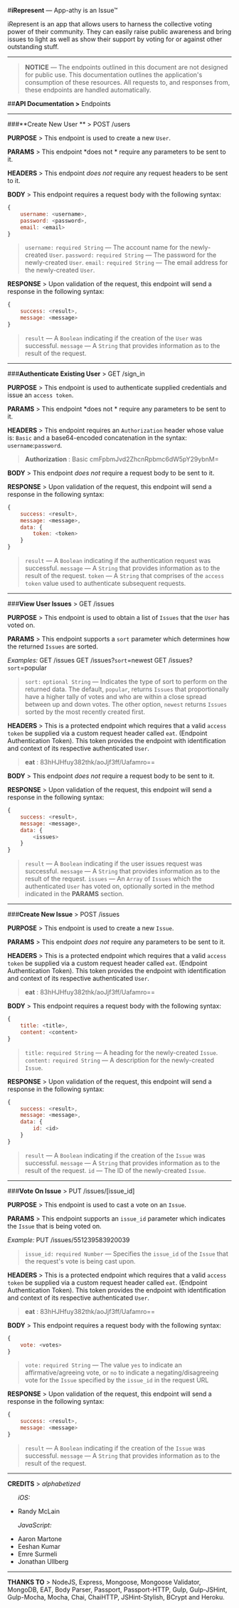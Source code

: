 
#**iRepresent** — App-athy is an Issue™

iRepresent is an app that allows users to harness the collective voting power of their community. They can easily raise public awareness and bring issues to light as well as show their support by voting for or against other outstanding stuff.

***
> **NOTICE** — The endpoints outlined in this document are not designed for public use. This documentation outlines the application's consumption of these resources. All requests to, and responses from, these endpoints are handled automatically.

##**API Documentation >** Endpoints
***
###**Create New User ** > POST /users

**PURPOSE** > This endpoint is used to create a new `User`.

**PARAMS** > This endpoint *does not * require any parameters to be sent to it.

**HEADERS** > This endpoint *does not* require any request headers to be sent to it.

**BODY** > This endpoint requires a request body with the following syntax:

```javascript
{
    username: <username>,
    password: <password>,
    email: <email> 
}
```

> `username:`  `required String` — The account name for the newly-created `User`. 
> `password:` `required String` — The password for the newly-created `User`.
> `email:` `required String` — The email address for the newly-created `User`.

**RESPONSE** > Upon validation of the request, this endpoint will send a response in the following syntax:

```javascript
{
    success: <result>,
    message: <message>
}
```

> `result` — A `Boolean` indicating if the creation of the `User` was successful.
> `message` — A `String` that provides information as to the result of the request.



***
###**Authenticate Existing User** > GET /sign_in

**PURPOSE** > This endpoint is used to authenticate supplied credentials and issue an `access token`.

**PARAMS** > This endpoint *does not * require any parameters to be sent to it.

**HEADERS** > This endpoint requires an `Authorization` header whose value is: `Basic` and a base64-encoded concatenation in the syntax: `username`:`password`.

> **Authorization** : Basic cmFpbmJvd2ZhcnRpbmc6dW5pY29ybnM=

**BODY** > This endpoint *does not* require a request body to be sent to it.

**RESPONSE** > Upon validation of the request, this endpoint will send a response in the following syntax:

```javascript
{
    success: <result>,
    message: <message>,
    data: {
        token: <token>
    }
}
```

> `result` — A `Boolean` indicating if the authentication request was successful.
> `message` — A `String` that provides information as to the result of the request.
> `token` — A `String` that comprises of the `access token` value used to authenticate subsequent requests.




***
###**View User Issues** > GET /issues

**PURPOSE** > This endpoint is used to obtain a list of `Issues` that the `User` has voted on.

**PARAMS** > This endpoint supports a `sort` parameter which determines how the returned `Issues` are sorted.

*Examples:*
GET /issues
GET /issues?`sort`=newest
GET /issues?`sort`=popular

> `sort:` `optional String` — Indicates the type of sort to perform on the returned data. The default, `popular`, returns `Issues` that proportionally have a higher tally of votes and who are within a close spread between up and down votes. The other option, `newest` returns `Issues` sorted by the most recently created first.

**HEADERS** > This is a protected endpoint which requires that a valid `access token` be supplied via a custom request header called `eat`. (Endpoint Authentication Token). This token provides the endpoint with identification and context of its respective authenticated `User`.

> **eat** : 83hHJHfuy382thk/aoJjf3ff/Uafamro==

**BODY** > This endpoint *does not* require a request body to be sent to it.

**RESPONSE** > Upon validation of the request, this endpoint will send a response in the following syntax:

```javascript
{
    success: <result>,
    message: <message>,
    data: {
        <issues>
    }
}
```

> `result` — A `Boolean` indicating if the user issues request was successful.
> `message` — A `String` that provides information as to the result of the request.
> `issues` — An `Array` of `Issues` which the authenticated `User` has voted on, optionally sorted in the method indicated in the **PARAMS** section.

***
###**Create New Issue** > POST /issues

**PURPOSE** > This endpoint is used to create a new `Issue`.

**PARAMS** > This endpoint *does not* require any parameters to be sent to it.

**HEADERS** > This is a protected endpoint which requires that a valid `access token` be supplied via a custom request header called `eat`. (Endpoint Authentication Token). This token provides the endpoint with identification and context of its respective authenticated `User`.

> **eat** : 83hHJHfuy382thk/aoJjf3ff/Uafamro==

**BODY** > This endpoint requires a request body with the following syntax:

```javascript
{
    title: <title>,
    content: <content>
}
```

> `title:`  `required String` — A heading for the newly-created `Issue`. 
> `content:` `required String` — A description for the newly-created `Issue`.


**RESPONSE** > Upon validation of the request, this endpoint will send a response in the following syntax:

```javascript
{
    success: <result>,
    message: <message>,
    data: {
        id: <id>
    }
}
```

> `result` — A `Boolean` indicating if the creation of the `Issue` was successful.
> `message` — A `String` that provides information as to the result of the request.
> `id` — The ID of the newly-created `Issue`.



***
###**Vote On Issue** > PUT /issues/[issue_id]

**PURPOSE** > This endpoint is used to cast a vote on an `Issue`.

**PARAMS** > This endpoint supports an `issue_id` parameter which indicates the `Issue` that is being voted on.

*Example:*
PUT /issues/551239583920039

> `issue_id:` `required Number` — Specifies the `issue_id` of the `Issue` that the request's vote is being cast upon.

**HEADERS** > This is a protected endpoint which requires that a valid `access token` be supplied via a custom request header called `eat`. (Endpoint Authentication Token). This token provides the endpoint with identification and context of its respective authenticated `User`.

> **eat** : 83hHJHfuy382thk/aoJjf3ff/Uafamro==

**BODY** > This endpoint requires a request body with the following syntax:

```javascript
{
    vote: <votes>
}
```

> `vote:`  `required String` — The value `yes` to indicate an affirmative/agreeing vote, or `no` to indicate a negating/disagreeing vote for the `Issue` specified by the `issue_id` in the request URL


**RESPONSE** > Upon validation of the request, this endpoint will send a response in the following syntax:

```javascript
{
    success: <result>,
    message: <message>
}
```

> `result` — A `Boolean` indicating if the creation of the `Issue` was successful.
> `message` — A `String` that provides information as to the result of the request.



***
**CREDITS** > *alphabetized*

&nbsp;&nbsp;&nbsp;&nbsp;&nbsp;&nbsp;*iOS:*

* Randy McLain

&nbsp;&nbsp;&nbsp;&nbsp;&nbsp;&nbsp;*JavaScript:*

* Aaron Martone
* Eeshan Kumar
* Emre Surmeli
* Jonathan Ullberg

***
**THANKS TO** > NodeJS, Express, Mongoose, Mongoose Validator, MongoDB, EAT, Body Parser, Passport, Passport-HTTP, Gulp, Gulp-JSHint, Gulp-Mocha, Mocha, Chai, ChaiHTTP, JSHint-Stylish, BCrypt and Heroku.